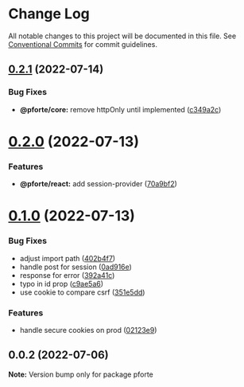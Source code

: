 # Change Log

All notable changes to this project will be documented in this file.
See [Conventional Commits](https://conventionalcommits.org) for commit guidelines.

## [0.2.1](https://github.com/pixelass/pforte/compare/v0.2.0...v0.2.1) (2022-07-14)

### Bug Fixes

- **@pforte/core:** remove httpOnly until implemented ([c349a2c](https://github.com/pixelass/pforte/commit/c349a2c61d60b44041288c51b3c44f6ecb7acd3c))

# [0.2.0](https://github.com/pixelass/pforte/compare/v0.1.0...v0.2.0) (2022-07-13)

### Features

- **@pforte/react:** add session-provider ([70a9bf2](https://github.com/pixelass/pforte/commit/70a9bf2d698e6b9c82147b3bfbde0ba71ac37f31))

# [0.1.0](https://github.com/pixelass/pforte/compare/v0.0.2...v0.1.0) (2022-07-13)

### Bug Fixes

- adjust import path ([402b4f7](https://github.com/pixelass/pforte/commit/402b4f758559038a0cdd3248b88c487b6235f0ba))
- handle post for session ([0ad916e](https://github.com/pixelass/pforte/commit/0ad916e4aca56d04108189597a83d7f9b9a5111c))
- response for error ([392a41c](https://github.com/pixelass/pforte/commit/392a41c39b1c44e7ba515de05f9720c1e2afee22))
- typo in id prop ([c9ae5a6](https://github.com/pixelass/pforte/commit/c9ae5a687455d3962af828861d6d3ef2b358ad9c))
- use cookie to compare csrf ([351e5dd](https://github.com/pixelass/pforte/commit/351e5ddc08e3821f626efc9d15c67955fb3e8792))

### Features

- handle secure cookies on prod ([02123e9](https://github.com/pixelass/pforte/commit/02123e9c8d12b6ee09cceaaab48391e8c41ddfea))

## 0.0.2 (2022-07-06)

**Note:** Version bump only for package pforte

